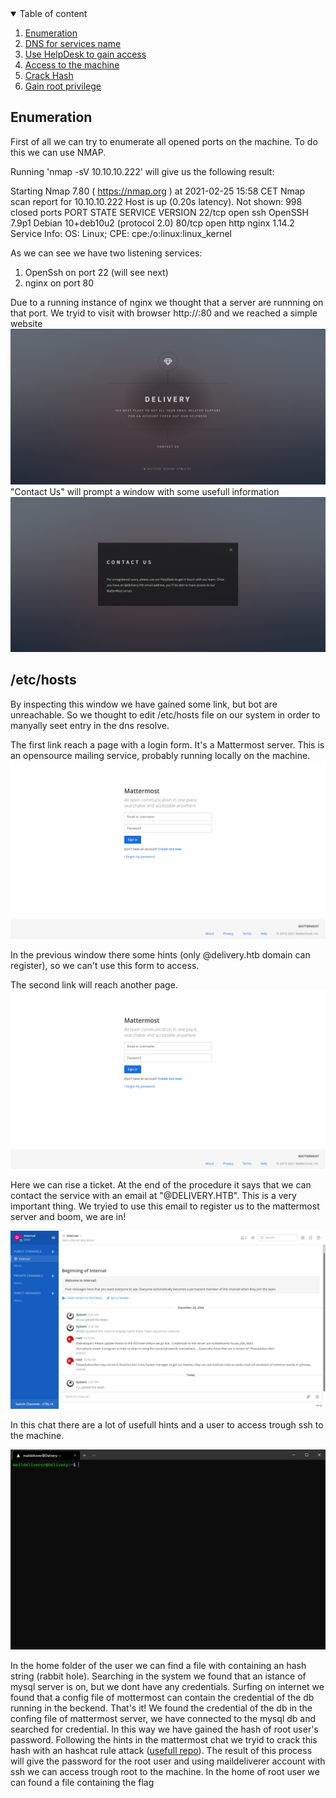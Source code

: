 <details open="open">
  <summary>Table of content</summary>
  <ol>
    <li>
      <a href="#Enumeration">Enumeration</a>
    </li>
    <li>
      <a href="#/etc/hosts">DNS for services name</a>
    </li>
    <li>
      <a href="Exploiting HelpDesk">Use HelpDesk to gain access</a>
    </li>
    <li>
      <a href="#MailDeliverer">Access to the machine</a>
    </li>
    <li>
      <a href="#hash">Crack Hash</a>
    </li>
    <li>
      <a href="#Privilege esclation">Gain root privilege</a>
    </li>
  </ol>
</details>


## Enumeration

First of all we can try to enumerate all opened ports on the machine. To do this we can use NMAP.

Running 'nmap -sV 10.10.10.222' will give us the following result:

Starting Nmap 7.80 ( https://nmap.org ) at 2021-02-25 15:58 CET
Nmap scan report for 10.10.10.222
Host is up (0.20s latency).
Not shown: 998 closed ports
PORT   STATE SERVICE VERSION
22/tcp open  ssh     OpenSSH 7.9p1 Debian 10+deb10u2 (protocol 2.0)
80/tcp open  http    nginx 1.14.2
Service Info: OS: Linux; CPE: cpe:/o:linux:linux_kernel

As we can see we have two listening services:
  1. OpenSsh on port 22 (will see next)
  2. nginx on port 80

Due to a running instance of nginx we thought that a server are runnning on that port. We tryid to visit with browser http://<machine-ip>:80 and we reached a simple website 
  <img src="img/web_1.png">
"Contact Us" will prompt a window with some usefull information
  <img src="img/web_2.png"> 

## /etc/hosts

By inspecting this window we have gained some link, but bot are unreachable. So we thought to edit /etc/hosts file on our system in order to manyally seet entry in the dns resolve.

The first link reach a page with a login form. It's a Mattermost server. This is an opensource mailing service, probably running locally on the machine.
<img src="img/mattermost.png"> 

In the previous window there some hints (only @delivery.htb domain can register), so we can't use this form to access.

The second link will reach another page.
<img src="img/mattermost.png"> 

Here we can rise a ticket. At the end of the procedure it says that we can contact the service with an email at "<ticket-number>@DELIVERY.HTB". This is a very important thing.
We tryied to use this email to register us to the mattermost server and boom, we are in!
  
<img src="img/mattermost-channel.png">

In this chat there are a lot of usefull hints and a user to access trough ssh to the machine.

<img src="img/maildeliverer.png">

In the home folder of the user we can find a file with containing an hash string (rabbit hole). Searching in the system we found that an istance of mysql server is on, but we dont have any credentials. Surfing on internet we found that a config file of mottermost can contain the credential of the db running in the beckend. That's it! We found the credential of the db in the confing file of mattermost server, we have connected to the mysql db and searched for credential. In this way we have gained the hash of root user's password. Following the hints in the mattermost chat we tryid to crack this hash with an hashcat rule attack (<a href="https://github.com/praetorian-inc/Hob0Rules">usefull repo</a>). The result of this process will give the password for the root user and using maildeliverer account with ssh we can access trough root to the machine. In the home of root user we can found a file containing the flag

